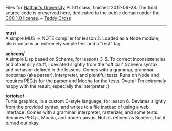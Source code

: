 Files for [Nathan's University](http://nathansuniversity.com) PL101 class, finished 2012-06-28. The final source code is preserved here, dedicated to the public domain under the [CC0 1.0 license](https://creativecommons.org/publicdomain/zero/1.0/). – [Teddy Cross](https://teddy.io)

---

**mus/**  
A simple MUS -> NOTE compiler for lesson 2. Loaded as a Node module; also contains an extremely simple test and a "rest" tag.

**scheem/**  
A simple Lisp based on Scheme, for lessons 3-5. To correct inconsistencies and other silly stuff, I deviated slightly from the "official" Scheem syntax and behavior defined in the lessons. Comes with a grammar, grammar bootstrap (aka parser), interpreter, and plentiful tests. Runs on Node and requires PEG.js for the parser and Mocha for the tests. Overall I'm extremely happy with the result, especially the interpreter :)

**tortoise/**  
Turtle graphics, in a custom C-style language, for lesson 6. Deviates slightly from the provided syntax, and writes to a file instead of using a web interface. Comes with a grammar, interpreter, rasterizer, and some tests. Requires PEG.js, Mocha, and node-canvas. Not as refined as Scheem, but it turned out okay.
